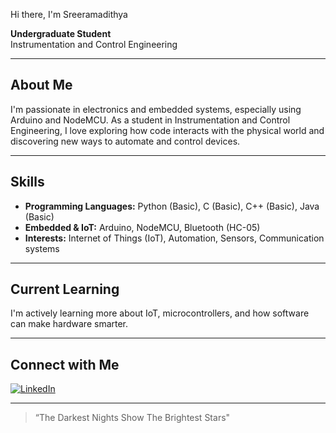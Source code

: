 Hi there, I'm Sreeramadithya 

**Undergraduate Student**  
Instrumentation and Control Engineering

---

## About Me

I'm passionate in electronics and embedded systems, especially using Arduino and NodeMCU. As a student in Instrumentation and Control Engineering, I love exploring how code interacts with the physical world and discovering new ways to automate and control devices.

---

## Skills

- **Programming Languages:** Python (Basic), C (Basic), C++ (Basic), Java (Basic)
- **Embedded & IoT:** Arduino, NodeMCU, Bluetooth (HC-05)
- **Interests:** Internet of Things (IoT), Automation, Sensors, Communication systems

---

## Current Learning

I'm actively learning more about IoT, microcontrollers, and how software can make hardware smarter.

---

## Connect with Me

[![LinkedIn](https://img.shields.io/badge/LinkedIn-blue?logo=linkedin&logoColor=white&style=for-the-badge)](https://www.linkedin.com/in/sreeramadithya/)

---

> “The Darkest Nights Show The Brightest Stars"
